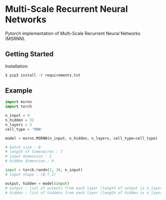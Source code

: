 # Multi-Scale Recurrent Neural Networks
Pytorch implementation of Multi-Scale Recurrent Neural Networks (MSRNN).

## Getting Started
Installation:
```python
$ pip3 install -r requirements.txt
```

## Example
```python
import msrnn
import torch

n_input = 9
n_hidden = 32
n_layers = 3
cell_type = 'RNN'

model = msrnn.MSRNN(n_input, n_hidden, n_layers, cell_type=cell_type)

# batch size : B
# length of timeseires : T
# input dimension : I
# hidden dimension : H

input = torch.randn(2, 30, n_input)
# input shape : (B,T,I)

output, hidden = model(input)
# output : list of outputs from each layer (length of output is n_layers)
# hidden : list of hiddens from each layer (length of hidden is n_layers)
```
